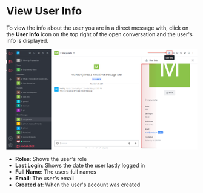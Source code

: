 # View User Info

To view the info about the user you are in a direct message with, click on the **User Info** icon on the top right of the open conversation and the user's info is displayed.

![](<../../../../../.gitbook/assets/image (667).png>)

* **Roles**: Shows the user's role
* **Last Login**: Shows the date the user lastly logged in
* **Full Name**: The users full names
* **Email**: The user's email
* **Created at**: When the user's account was created
